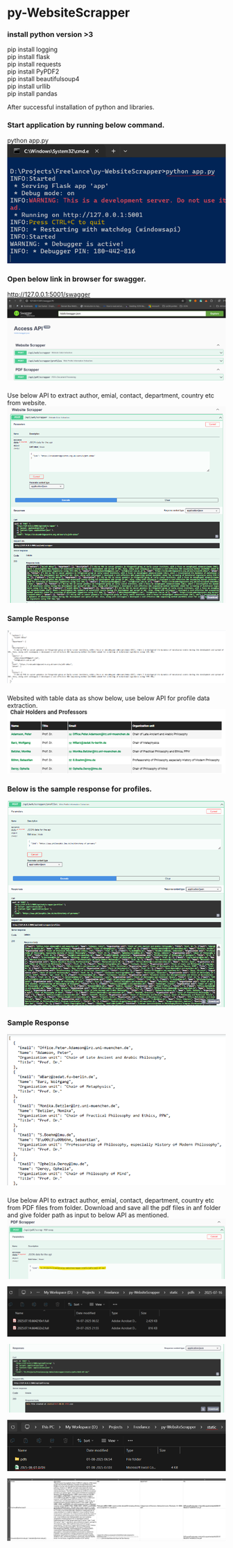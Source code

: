 # py-WebsiteScrapper

### install python version >3
pip install logging  
pip install flask  
pip install requests  
pip install PyPDF2  
pip install beautifulsoup4  
pip install urllib  
pip install pandas  

After successful installation of python and libraries.

### Start application by running below command.
python app.py  
![Alt text](https://raw.githubusercontent.com/balachander1205/py-WebsiteScrapper/master/images/image2.png) 

### Open below link in browser for swagger.
http://127.0.0.1:5001/swagger
![Alt text](https://raw.githubusercontent.com/balachander1205/py-WebsiteScrapper/master/images/image1.png)

###  
Use below API to extract author, emial, contact, department, country etc from website.  
![Alt text](https://raw.githubusercontent.com/balachander1205/py-WebsiteScrapper/master/images/image5.png)  

### Sample Response
![Alt text](https://raw.githubusercontent.com/balachander1205/py-WebsiteScrapper/master/images/image7.png)   

###  
Websited with table data as show below, use below API for profile data extraction.  
![Alt text](https://raw.githubusercontent.com/balachander1205/py-WebsiteScrapper/master/images/image3.png)  

###  Below is the sample response for profiles.
![Alt text](https://raw.githubusercontent.com/balachander1205/py-WebsiteScrapper/master/images/image4.png)  

### Sample Response
![Alt text](https://raw.githubusercontent.com/balachander1205/py-WebsiteScrapper/master/images/image6.png)  

###  
Use below API to extract author, emial, contact, department, country etc from PDF files from folder.
Download and save all the pdf files in anf folder and give folder path as input to below API as mentioned.  
![Alt text](https://raw.githubusercontent.com/balachander1205/py-WebsiteScrapper/master/images/image8.png)

![Alt text](https://raw.githubusercontent.com/balachander1205/py-WebsiteScrapper/master/images/image9.png)

![Alt text](https://raw.githubusercontent.com/balachander1205/py-WebsiteScrapper/master/images/image10.png)

![Alt text](https://raw.githubusercontent.com/balachander1205/py-WebsiteScrapper/master/images/image11.png)

![Alt text](https://raw.githubusercontent.com/balachander1205/py-WebsiteScrapper/master/images/image12.png)